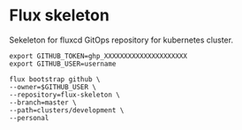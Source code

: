# Flux skeleton

Sekeleton for fluxcd GitOps repository for kubernetes cluster.

```shell
export GITHUB_TOKEN=ghp_XXXXXXXXXXXXXXXXXXXXX
export GITHUB_USER=username
```

```shell
flux bootstrap github \
--owner=$GITHUB_USER \
--repository=flux-skeleton \
--branch=master \
--path=clusters/development \
--personal
```

